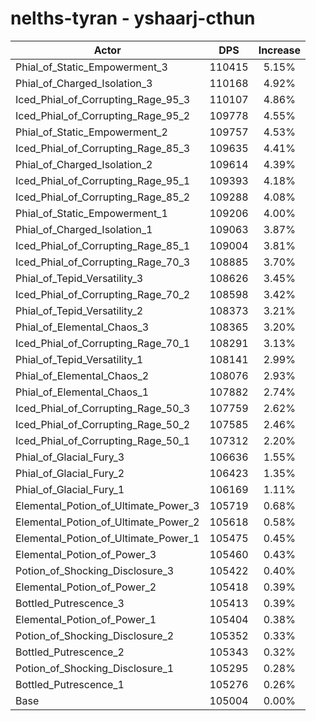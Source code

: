 # nelths-tyran - yshaarj-cthun
| Actor | DPS | Increase |
|---|:---:|:---:|
|Phial_of_Static_Empowerment_3|110415|5.15%|
|Phial_of_Charged_Isolation_3|110168|4.92%|
|Iced_Phial_of_Corrupting_Rage_95_3|110107|4.86%|
|Iced_Phial_of_Corrupting_Rage_95_2|109778|4.55%|
|Phial_of_Static_Empowerment_2|109757|4.53%|
|Iced_Phial_of_Corrupting_Rage_85_3|109635|4.41%|
|Phial_of_Charged_Isolation_2|109614|4.39%|
|Iced_Phial_of_Corrupting_Rage_95_1|109393|4.18%|
|Iced_Phial_of_Corrupting_Rage_85_2|109288|4.08%|
|Phial_of_Static_Empowerment_1|109206|4.00%|
|Phial_of_Charged_Isolation_1|109063|3.87%|
|Iced_Phial_of_Corrupting_Rage_85_1|109004|3.81%|
|Iced_Phial_of_Corrupting_Rage_70_3|108885|3.70%|
|Phial_of_Tepid_Versatility_3|108626|3.45%|
|Iced_Phial_of_Corrupting_Rage_70_2|108598|3.42%|
|Phial_of_Tepid_Versatility_2|108373|3.21%|
|Phial_of_Elemental_Chaos_3|108365|3.20%|
|Iced_Phial_of_Corrupting_Rage_70_1|108291|3.13%|
|Phial_of_Tepid_Versatility_1|108141|2.99%|
|Phial_of_Elemental_Chaos_2|108076|2.93%|
|Phial_of_Elemental_Chaos_1|107882|2.74%|
|Iced_Phial_of_Corrupting_Rage_50_3|107759|2.62%|
|Iced_Phial_of_Corrupting_Rage_50_2|107585|2.46%|
|Iced_Phial_of_Corrupting_Rage_50_1|107312|2.20%|
|Phial_of_Glacial_Fury_3|106636|1.55%|
|Phial_of_Glacial_Fury_2|106423|1.35%|
|Phial_of_Glacial_Fury_1|106169|1.11%|
|Elemental_Potion_of_Ultimate_Power_3|105719|0.68%|
|Elemental_Potion_of_Ultimate_Power_2|105618|0.58%|
|Elemental_Potion_of_Ultimate_Power_1|105475|0.45%|
|Elemental_Potion_of_Power_3|105460|0.43%|
|Potion_of_Shocking_Disclosure_3|105422|0.40%|
|Elemental_Potion_of_Power_2|105418|0.39%|
|Bottled_Putrescence_3|105413|0.39%|
|Elemental_Potion_of_Power_1|105404|0.38%|
|Potion_of_Shocking_Disclosure_2|105352|0.33%|
|Bottled_Putrescence_2|105343|0.32%|
|Potion_of_Shocking_Disclosure_1|105295|0.28%|
|Bottled_Putrescence_1|105276|0.26%|
|Base|105004|0.00%|
